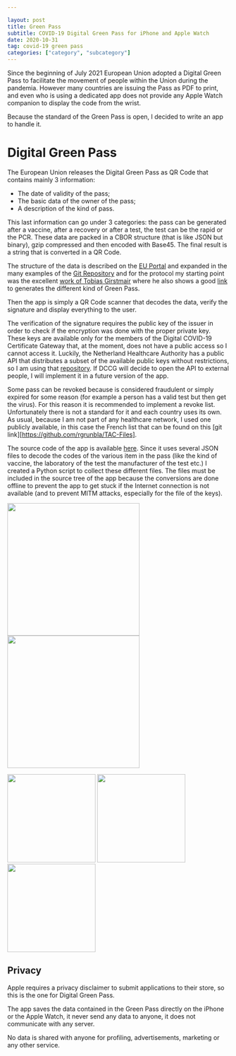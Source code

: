 ```yaml
---

layout: post
title: Green Pass
subtitle: COVID-19 Digital Green Pass for iPhone and Apple Watch
date: 2020-10-31
tag: covid-19 green pass
categories: ["category", "subcategory"]
---
```


Since the beginning of July 2021 European Union adopted a Digital Green Pass to facilitate the movement of people within the Union during the pandemia. However many countries are issuing the Pass as PDF to print, and even who is using a dedicated app does not provide any Apple Watch companion to display the code from the wrist.

Because the standard of the Green Pass is open, I decided to write an app to handle it.

# Digital Green Pass

The European Union releases the Digital Green Pass as QR Code that contains mainly 3 information:

- The date of validity of the pass;
- The basic data of the owner of the pass;
- A description of the kind of pass.

This last information can go under 3 categories: the pass can be generated after a vaccine, after a recovery or after a test, the test can be the rapid or the PCR. These data are packed in a CBOR structure (that is like JSON but binary), gzip compressed and then encoded with Base45. The final result is a string that is converted in a QR Code.

The structure of the data is described on the [EU Portal](https://ec.europa.eu/health/sites/default/files/ehealth/docs/covid-certificate_json_specification_en.pdf) and expanded in the many examples of the [Git Repository](https://github.com/ehn-dcc-development/hcert-spec/blob/main/README.md) and for the protocol my starting point was the excellent [work of Tobias Girstmair](https://gir.st/blog/greenpass.html) where he also shows a good [link](https://dgc.a-sit.at/ehn/) to generates the different kind of Green Pass. 

Then the app is simply a QR Code scanner that decodes the data, verify the signature and display everything to the user.

The verification of the signature requires the public key of the issuer in order to check if the encryption was done with the proper private key. These keys are available only for the members of the Digital COVID-19 Certificate Gateway that, at the moment, does not have a public access so I cannot access it. Luckily, the Netherland Healthcare Authority has a public API that distributes a subset of the available public keys without restrictions, so I am using that [repository](https://verifier-api.coronacheck.nl/v4/verifier/public_keys). If DCCG will decide to open the API to external people, I will implement it in a future version of the app.

Some pass can be revoked because is considered fraudulent or simply expired for some reason (for example a person has a valid test but then get the virus). For this reason it is recommended to implement a revoke list. Unfortunately there is not a standard for it and each country uses its own. As usual, because I am not part of any healthcare network, I used one publicly available, in this case the French list that can be found on this [git link][https://github.com/rgrunbla/TAC-Files].

The source code of the app is available [here](https://github.com/emanuelelaface/GreenPass). Since it uses several JSON files to decode the codes of the various item in the pass (like the kind of vaccine, the laboratory of the test the manufacturer of the test etc.) I created a Python script  to collect these different files. The files must be included in the source tree of the app because the conversions are done offline to prevent the app to get stuck if the Internet connection is not available (and to prevent MITM attacks, especially for the file of the keys).

<img src="/assets/img/green-pass-01.png"  width="300"/> <img src="/assets/img/green-pass-02.png"  width="300"/>



<img src="/assets/img/green-pass-03.png"  width="200"/> <img src="/assets/img/green-pass-04.png"  width="200"/> <img src="/assets/img/green-pass-05.png"  width="200"/>



## Privacy

Apple requires a privacy disclaimer to submit applications to their store, so this is the one for Digital Green Pass.

The app saves the data contained in the Green Pass directly on the iPhone or the Apple Watch, it never send any data to anyone, it does not communicate with any server.

No data is shared with anyone for profiling, advertisements, marketing or any other service.
